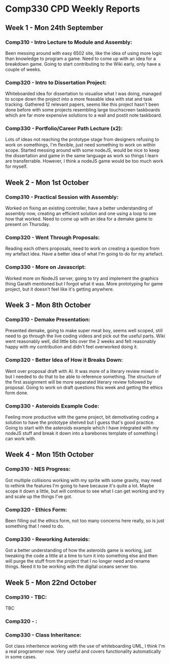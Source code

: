 # Comp330 CPD Weekly Reports
## Week 1 - Mon 24th September
### Comp310 - Intro Lecture to Module and Assembly:
Been messing around with easy 6502 site, like the idea of using more logic than knowledge to program a game. Need to come up with an idea for a breakdown game. Going to start contributing to the Wiki early, only have a couple of weeks.
### Comp320 - Intro to Dissertation Project:
Whiteboarded idea for dissertation to visualise what I was doing, managed to scope down the project into a more feasable idea with stat and task tracking. Gathered 12 relevant papers, seems like this project hasn't been done before with some projects resembling large touchscreen taskboards which are far more expensive solutions to a wall and postit note taskboard.
### Comp330 - Portfolio/Career Path Lecture (x2):
Lots of ideas not reaching the prototype stage from designers refusing to work on somethings, I'm flexible, just need something to work on within scope. Started messing around with some nodeJS, would be nice to keep the dissertation and game in the same language as work so things I learn are transferrable. However, I think a nodeJS game would be too much work for myself.
## Week 2 - Mon 1st October
### Comp310 - Practical Session with Assembly:
Worked on fixing an existing controller, have a better understanding of assembly now, creating an efficient solution and one using a loop to see how that worked. Need to come up with an idea for a demake game to present on Thursday.
### Comp320 - Went Through Proposals:
Reading each others proposals, need to work on creating a question from my artefact idea. Have a better idea of what I'm going to do for my artefact.
### Comp330 - More on Javascript:
Worked more on NodeJS server, going to try and implement the graphics thing Garath mentioned but I forgot what it was. More prototyping for game project, but it doesn't feel like it's getting anywhere.
## Week 3 - Mon 8th October
### Comp310 - Demake Presentation:
Presented demake, going to make super meat boy, seems well scoped, still need to go through the live coding videos and pick out the useful parts. Wiki went reasonably well, did little bits over the 2 weeks and felt reasonably happy with my contribution and didn't feel overworked doing it.
### Comp320 - Better Idea of How it Breaks Down:
Went over proposal draft with Al. It was more of a literary review mixed in but I needed to do that to be able to reference something. The structure of the first assignment will be more separated literary review followed by proposal. Going to work on draft questions this week and getting the ethics form done.
### Comp330 - Asteroids Example Code:
Feeling more productive with the game project, bit demotivating coding a solution to have the prototype shelved but I guess that's good practice. Going to start with the asteroids example which I have integrated with my nodeJS stuff and break it down into a barebones template of something I can work with.
## Week 4 - Mon 15th October
### Comp310 - NES Progress:
Got multiple collisions working with my sprite with some gravity, may need to rethink the features I'm going to have because it's quite a lot. Maybe scope it down a little, but will continue to see what I can get working and try and scale up the things I've got.
### Comp320 - Ethics Form:
Been filling out the ethics form, not too many concerns here really, so is just something that I need to do.
### Comp330 - Reworking Asteroids:
Got a better understanding of how the asteroids game is working, just tweaking the code a little at a time to turn it into something else and then will purge the stuff from the project that I no longer need and rename things. Need it to be working with the digital oceans server too.
## Week 5 - Mon 22nd October
### Comp310 - TBC:
TBC
### Comp320 - :

### Comp330 - Class Inheritance:
Got class inheritence working with the use of whiteboarding UML, I think I'm a real programmer now. Very useful and covers functionality automatically in some cases.
